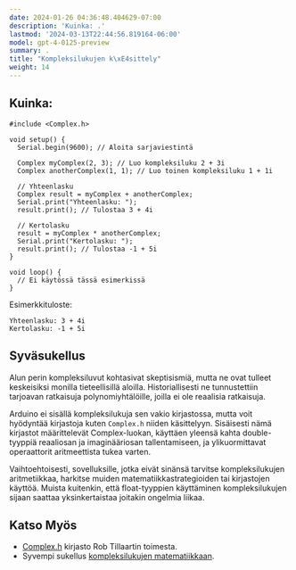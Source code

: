 ```yaml
---
date: 2024-01-26 04:36:48.404629-07:00
description: 'Kuinka: .'
lastmod: '2024-03-13T22:44:56.819164-06:00'
model: gpt-4-0125-preview
summary: .
title: "Kompleksilukujen k\xE4sittely"
weight: 14
---
```


## Kuinka:
```Arduino
#include <Complex.h>

void setup() {
  Serial.begin(9600); // Aloita sarjaviestintä
  
  Complex myComplex(2, 3); // Luo kompleksiluku 2 + 3i
  Complex anotherComplex(1, 1); // Luo toinen kompleksiluku 1 + 1i
  
  // Yhteenlasku
  Complex result = myComplex + anotherComplex; 
  Serial.print("Yhteenlasku: "); 
  result.print(); // Tulostaa 3 + 4i
  
  // Kertolasku
  result = myComplex * anotherComplex; 
  Serial.print("Kertolasku: ");
  result.print(); // Tulostaa -1 + 5i
}

void loop() {
  // Ei käytössä tässä esimerkissä
}
```
Esimerkkituloste:
```
Yhteenlasku: 3 + 4i
Kertolasku: -1 + 5i
```

## Syväsukellus
Alun perin kompleksiluvut kohtasivat skeptisismiä, mutta ne ovat tulleet keskeisiksi monilla tieteellisillä aloilla. Historiallisesti ne tunnustettiin tarjoavan ratkaisuja polynomiyhtälöille, joilla ei ole reaalisia ratkaisuja.

Arduino ei sisällä kompleksilukuja sen vakio kirjastossa, mutta voit hyödyntää kirjastoja kuten `Complex.h` niiden käsittelyyn. Sisäisesti nämä kirjastot määrittelevät Complex-luokan, käyttäen yleensä kahta double-tyyppiä reaaliosan ja imaginääriosan tallentamiseen, ja ylikuormittavat operaattorit aritmeettista tukea varten.

Vaihtoehtoisesti, sovelluksille, jotka eivät sinänsä tarvitse kompleksilukujen aritmetiikkaa, harkitse muiden matematiikkastrategioiden tai kirjastojen käyttöä. Muista kuitenkin, että float-tyyppien käyttäminen kompleksilukujen sijaan saattaa yksinkertaistaa joitakin ongelmia liikaa.

## Katso Myös
- [Complex.h](https://github.com/RobTillaart/Complex) kirjasto Rob Tillaartin toimesta.
- Syvempi sukellus [kompleksilukujen matematiikkaan](https://mathworld.wolfram.com/ComplexNumber.html).

